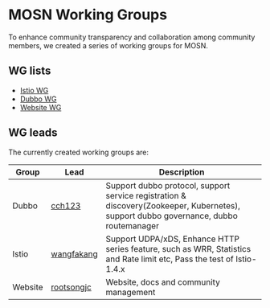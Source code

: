 # MOSN Working Groups

To enhance community transparency and collaboration among community members, we created a series of  working groups for MOSN.

## WG lists

- [Istio WG](wg-istio.md)
- [Dubbo WG](wg-dubbo.md)
- [Website WG](wg-website.md)

## WG leads

The currently created working groups are:

| Group | Lead                                          | Description                                                  |
| ----- | --------------------------------------------- | ------------------------------------------------------------ |
| Dubbo | [cch123](https://github.com/cch123) | Support dubbo protocol, support service registration & discovery(Zookeeper, Kubernetes), support dubbo governance, dubbo routemanager |
| Istio | [wangfakang](https://github.com/wangfakang)   | Support UDPA/xDS, Enhance HTTP series feature, such as WRR, Statistics and Rate limit etc, Pass the test of Istio-1.4.x |
| Website |[rootsongjc](https://github.com/rootsongjc)|Website, docs and community management|

